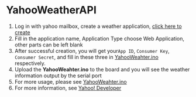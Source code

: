 YahooWeatherAPI
===============

1. Log in with yahoo mailbox, create a weather application, [click here to create](https://developer.yahoo.com/apps/create/)
2. Fill in the application name, Application Type choose Web Application, other parts can be left blank
3. After successful creation, you will get your`App ID`, `Consumer Key`, `Consumer Secret`, and fill in these three in [YahooWeahter.ino](https://github.com/lewisxhe/YahooWeatherAPI/blob/master/examples/YahooWeahter/YahooWeahter.ino) respectively.
4. Upload the **YahooWeahter.ino** to the board and you will see the weather information output by the serial port
5. For more usage, please see [YahooWeahter.ino](https://github.com/lewisxhe/YahooWeatherAPI/blob/master/examples/YahooWeahter/YahooWeahter.ino)
6. For more information, see [Yahoo! Developer](https://developer.yahoo.com/weather/)

